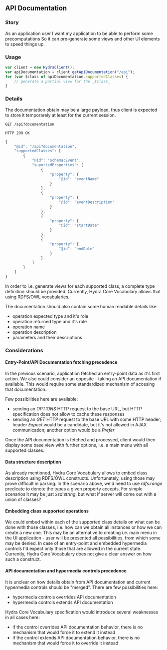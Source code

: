 ## API Documentation

### Story
As an application user
I want my application to be able to perform some precomputations 
So it can pre-generate some views and other UI elements to speed things up.

### Usage
```javascript
var client = new HydraClient();
var apiDocumentation = client.getApiDocumentation("/api");
for (var $class of apiDocumentation.supportedClasses) {
    // generate a partial view for the _$class_
}
```

### Details
The documentation obtain may be a large payload,
thus client is expected to store it temporarely at least for the current session.

```
GET /api?documentation

HTTP 200 OK
```
```javascript
{
    "@id": "/api?documentation",
    "supportedClasses": [
        {
            "@id": "schema:Event",
            "suportedProperties": [
                {
                    "property": {
                        "@id": "eventName"
                    }
                },
                {
                    "property": {
                        "@id": "eventDescription"
                    }
                },
                {
                    "property": {
                        "@id": "startDate"
                    }
                },
                {
                    "property": {
                        "@id": "endDate"
                    }
                }
            ]
        }
    ]
}
```

In order to i.e. generate views for each supported class, a complete type definition should be provided.
Currently, Hydra Core Vocabulary allows that using RDFS/OWL vocabularies.

The documentation should also contain some human readable details like:
- operation expected type and it's role
- operation returned type and it's role
- operation name
- operation description
- parameters and their descriptions

### Considerations

#### Entry-Point/API Documentation fetching precedence
In the previous scenario, application fetched an entry-point data as it's first action.
We also could consider an opposite - taking an API documentation if available.
This would require some standardized mechanism of accesing that documentation.

Few possibilities here are available:
- sending an _OPTIONS_ HTTP request to the base URL,
  but HTTP specification does not allow to cache these responses
- sending an _GET_ HTTP request to the base URL with some HTTP header;
  header _Expect_ would be a candidate, but it's not allowed in AJAX communication;
  another option would be a _Prefer_

Once the API documentation is fetched and processed,
client would then display some base view with further options,
i.e. a main menu with all supported classes.

#### Data structure description
As already mentioned, Hydra Core Vocabulary allows to embed class description using RDFS/OWL constructs.
Unfortunately, using those may prove difficult in parsing.
In the scenario above, we'd need to use _rdfs:range_ predicate to denote the types a given property accepts.
For simple scenarios it may be just _xsd:string_, but what if server will come out with a union of classes?

#### Embedding class supported operations
We could embed within each of the supported class details on what can be done with those classes,
i.e. how can we obtain all instances or how we can create a new one.
This may be an alternative to creating i.e. main menu in the UI application -
user will be presented all possibilities, from which some may be denied.
In case of an entry-point and embedded hypermedia controls I'd expect only those that are allowed in the current state.
Currently, Hydra Core Vocabulary does not give a clear answer on how such a construct.

#### API documentation and hypermedia controls precedence
It is unclear on how details obtain from API documentation and current hypermedia controls should be "merged".
There are few possibilities here:

- hypermedia controls overrides API documentation
- hypermedia controls extends API documentation

Hydra Core Vocabulary specification would introduce several weaknesses in all cases here:

- if the control overrides API documentation behavior, there is no mechanism that would force it to extend it instead
- if the control extends API documentation behavior, there is no mechanism that would force it to override it instead

